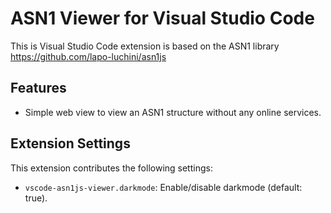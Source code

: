 # ASN1 Viewer for Visual Studio Code

This is Visual Studio Code extension is based on the ASN1 library https://github.com/lapo-luchini/asn1js

## Features

- Simple web view to view an ASN1 structure without any online services.

## Extension Settings

This extension contributes the following settings:

* `vscode-asn1js-viewer.darkmode`: Enable/disable darkmode (default: true).

